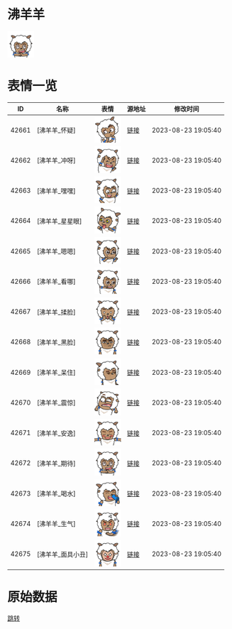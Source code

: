 # 沸羊羊

<img src="./cover.png" height="60" alt="cover" />

# 表情一览

|ID|名称|表情|源地址|修改时间|
|----|----|----|----|----|
|42661|[沸羊羊_怀疑]|<img src="./pic/042661_%5B沸羊羊_怀疑%5D.png" height="60" alt="怀疑"/>|[链接](https://i0.hdslb.com/bfs/garb/3a463e3dfbbc8867316e01821ca5658aade85485.png)|2023-08-23 19:05:40|
|42662|[沸羊羊_冲呀]|<img src="./pic/042662_%5B沸羊羊_冲呀%5D.png" height="60" alt="冲呀"/>|[链接](https://i0.hdslb.com/bfs/garb/64a341a209f5246b89a6e7bda0eea7dc495f6cb4.png)|2023-08-23 19:05:40|
|42663|[沸羊羊_嘿嘿]|<img src="./pic/042663_%5B沸羊羊_嘿嘿%5D.png" height="60" alt="嘿嘿"/>|[链接](https://i0.hdslb.com/bfs/garb/4bf5aa8c4727f13acafe39437bcdfbd2e02e015c.png)|2023-08-23 19:05:40|
|42664|[沸羊羊_星星眼]|<img src="./pic/042664_%5B沸羊羊_星星眼%5D.png" height="60" alt="星星眼"/>|[链接](https://i0.hdslb.com/bfs/garb/64a56c9ae2472968034d342e50759160a7c7b2dd.png)|2023-08-23 19:05:40|
|42665|[沸羊羊_嗯嗯]|<img src="./pic/042665_%5B沸羊羊_嗯嗯%5D.png" height="60" alt="嗯嗯"/>|[链接](https://i0.hdslb.com/bfs/garb/8c83c6aa5b5a68dbc76be71de996370a3eedf645.png)|2023-08-23 19:05:40|
|42666|[沸羊羊_看哪]|<img src="./pic/042666_%5B沸羊羊_看哪%5D.png" height="60" alt="看哪"/>|[链接](https://i0.hdslb.com/bfs/garb/97972b0441cf7b8826ca872e5b48f95bddc54ae5.png)|2023-08-23 19:05:40|
|42667|[沸羊羊_揉脸]|<img src="./pic/042667_%5B沸羊羊_揉脸%5D.png" height="60" alt="揉脸"/>|[链接](https://i0.hdslb.com/bfs/garb/4c85733144660bd0756216358a32f4536c75c55a.png)|2023-08-23 19:05:40|
|42668|[沸羊羊_黑脸]|<img src="./pic/042668_%5B沸羊羊_黑脸%5D.png" height="60" alt="黑脸"/>|[链接](https://i0.hdslb.com/bfs/garb/50266000a1e23463428714ad8bc379b3f3fe19e3.png)|2023-08-23 19:05:40|
|42669|[沸羊羊_呆住]|<img src="./pic/042669_%5B沸羊羊_呆住%5D.png" height="60" alt="呆住"/>|[链接](https://i0.hdslb.com/bfs/garb/399cd77f130fd1e9942edcfb5e534e7ef841dced.png)|2023-08-23 19:05:40|
|42670|[沸羊羊_震惊]|<img src="./pic/042670_%5B沸羊羊_震惊%5D.png" height="60" alt="震惊"/>|[链接](https://i0.hdslb.com/bfs/garb/fc913bc225f9bc85bbc1d10f0230ef7f43fd9f62.png)|2023-08-23 19:05:40|
|42671|[沸羊羊_安逸]|<img src="./pic/042671_%5B沸羊羊_安逸%5D.png" height="60" alt="安逸"/>|[链接](https://i0.hdslb.com/bfs/garb/bfce21c6e93269d93d38e198af05f4afcee7b361.png)|2023-08-23 19:05:40|
|42672|[沸羊羊_期待]|<img src="./pic/042672_%5B沸羊羊_期待%5D.png" height="60" alt="期待"/>|[链接](https://i0.hdslb.com/bfs/garb/5017def4c84f2498db662eee710addae0daccd1f.png)|2023-08-23 19:05:40|
|42673|[沸羊羊_喝水]|<img src="./pic/042673_%5B沸羊羊_喝水%5D.png" height="60" alt="喝水"/>|[链接](https://i0.hdslb.com/bfs/garb/490c504556c6e4ff978a15b3abd65f0d0bc023c5.png)|2023-08-23 19:05:40|
|42674|[沸羊羊_生气]|<img src="./pic/042674_%5B沸羊羊_生气%5D.png" height="60" alt="生气"/>|[链接](https://i0.hdslb.com/bfs/garb/2d7ffb20bf911dfc6eb405debad5e7c7ee6d424d.png)|2023-08-23 19:05:40|
|42675|[沸羊羊_面具小丑]|<img src="./pic/042675_%5B沸羊羊_面具小丑%5D.png" height="60" alt="面具小丑"/>|[链接](https://i0.hdslb.com/bfs/garb/13ce98340f43d7a994671467e85204751158f845.png)|2023-08-23 19:05:40|

# 原始数据

[跳转](./raw.json)

